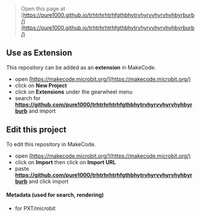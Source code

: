 
> Open this page at [https://pure1000.github.io/trhtrhrhtrhfgthbhytrvhyrvvhyrvhyhbyrburb/](https://pure1000.github.io/trhtrhrhtrhfgthbhytrvhyrvvhyrvhyhbyrburb/)

## Use as Extension

This repository can be added as an **extension** in MakeCode.

* open [https://makecode.microbit.org/](https://makecode.microbit.org/)
* click on **New Project**
* click on **Extensions** under the gearwheel menu
* search for **https://github.com/pure1000/trhtrhrhtrhfgthbhytrvhyrvvhyrvhyhbyrburb** and import

## Edit this project

To edit this repository in MakeCode.

* open [https://makecode.microbit.org/](https://makecode.microbit.org/)
* click on **Import** then click on **Import URL**
* paste **https://github.com/pure1000/trhtrhrhtrhfgthbhytrvhyrvvhyrvhyhbyrburb** and click import

#### Metadata (used for search, rendering)

* for PXT/microbit
<script src="https://makecode.com/gh-pages-embed.js"></script><script>makeCodeRender("{{ site.makecode.home_url }}", "{{ site.github.owner_name }}/{{ site.github.repository_name }}");</script>
